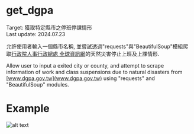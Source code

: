 
# get_dgpa
Target: 獲取特定縣市之停班停課情形  
Last update: 2024.07.23  

允許使用者輸入一個縣市名稱, 並嘗試透過"requests"與"BeautifulSoup"模組爬取[行政院人事行政總處 全球資訊網](www.dgpa.gov.tw)的天然災害停止上班及上課情形.   

Allow user to input a exited city or county, and attempt to scrape information of work and class suspensions due to natural disasters from [www.dgpa.gov.tw](www.dgpa.gov.tw) using "requests" and "BeautifulSoup" modules.

# Example
![alt text](http://url/to/img.png)